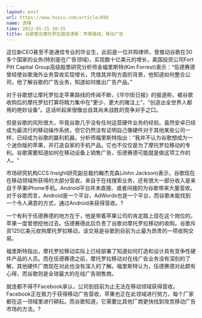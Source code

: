 ```yaml
---
layout: post
url: https://www.huxiu.com/article/698
name: 虎嗅
time: 2012-05-25 10:55
title: 谷歌整合摩托罗拉路径清晰：苹果路线，移动广告
---
```

这位新CEO甚至不是通信专业的毕业生，此前是一位并购律师，曾推动谷歌在30多个国家的业务(特别是在广告领域)，实现数十亿美元的增长，美国投资公司Fort Pitt Capital Group高级股票研究分析师金福里斯特(Kim Forrest)表示：“伍德赛德曾经使谷歌海外业务营收实现增长，凭借其并购方面的背景，他知道如何整合公司，他了解谷歌的广告业务，知道如何推出广告产品。”

对于谷歌想让摩托罗拉走苹果路线的传闻不断，《华尔街日报》的报道称，被谷歌收购后的摩托罗拉打算将精力集中在“更少、更大的赌注上”，“创造出全世界人都用的绝妙设备”。这话听起来很像出自其尚未战胜的竞争对手之口。

但是谷歌的风险很大，毕竟谷歌几乎没有任何运营硬件业务的经验。虽然安卓已经成为最流行的移动操作系统，但它仍然没有证明自己像硬件对于其他某些公司一样，已经成为谷歌的赢利机器。分析师福里斯特指出：“我并不认为谷歌想成为一个迷你版的苹果，并打造自家的手机产品。它也不仅仅是为了摩托罗拉移动的专利。谷歌需要知道如何在移动设备上销售广告，伍德赛德可能就是做这项工作的人。“

市场研究机构CCS Insight研究副总裁约翰杰克森(John Jackson)表示，谷歌现在在移动领域所获得的大部分营收，来自于在线搜索业务，还有很大一部分收入是来自于苹果iPhone手机。Android平台并未直接、或者间接的为谷歌带来大量营收。对于谷歌而言，Android是一个平台，AdWords也是一个平台，而谷歌未能找到一个令人满意的方式，通过Android来获得营收。?

一个有利于伍德赛德的地方在于，他是带着苹果公司的肯定踏上现在这个岗位的。苹果一度曾想挖他过去。伍德赛德此后负责了谷歌对摩托罗拉移动的收购。谷歌斥资125亿美元收购摩托罗拉移动，该交易是谷歌到目前为止最为昂贵的一项收购交易。

福里斯特指出，摩托罗拉移动实际上已经部署了知道如何打造和设计具有竞争性硬件产品的人员。而在伍德赛德之前，摩托罗拉移动对在线广告业务没有深刻的了解，其他硬件厂商现在对此也没有深入的了解。福里斯特认为，伍德赛德对此颇有心得，而谷歌则是全球最大的在线广告销售商。

就连都不得不Facebook承认，公司到目前为止无法在移动领域获得营收。Facebook正在致力于获得移动广告营收，苹果也正在此领域进行努力，每个厂家都在这一领域里进行耕耘。而谷歌知道，它需要比其他厂商更快找到攻克移动广告市场的方法。?

